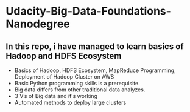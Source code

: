 # Udacity-Big-Data-Foundations-Nanodegree

## In this repo, i have managed to learn basics of Hadoop and HDFS Ecosystem
- Basics of Hadoop, HDFS Ecosystem, MapReduce Programming, Deployment of Hadoop Cluster on AWS
- Basic Python programming skills is a prerequisite.
- Big data differs from other traditional data analyzes.
- 3 V’s of Big data and it's working
- Automated methods to deploy large clusters
